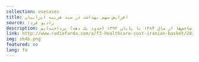```yaml
---
collection: usecases
title: افزایش سهم بهداشت در سبد هزینه ایرانیان
source: رادیو فردا 
description: در حالی که رشد هزینه‌های بخش بهداشت و سلامت بیش از سایر بخش‌ها- حتی برای مثال در سال ۱۳۹۳ تقریبا دو برابر نرخ تورم بوده است - درآمد خانوار ایرانی متناسب با این افزایش، رشد نکرده است. نتیجه‌ای که از این اختلاف می‌توان گرفت این است که به نسبت افزایش هزینه‌ها عملا بودجه عمومی بهداشت و سلامت کاهش یافته است. در این‌ جا به بررسی این شاخص‌ها از سال ۱۳۸۴ تا پایان ۱۳۹۳ (حدود یک دهه) پرداخته‌ایم.
link: http://www.radiofarda.com/a/f3-healthcare-cost-iranian-basket/28302849.html
img: sh4b.png
featured: no
lang: fa
---
```

